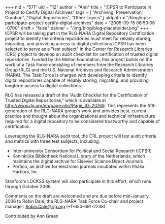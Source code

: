 +++
nid = "571"
uid = "12"
author = "Ann"
title = "ICPSR to Participate in Project to Certify Digital Archives"
tags = [ "Archiving, Preservation, Curation", "Digital Repositories", "Other Topics",]
oldpath = "/blog/icpsr-participate-project-certify-digital-archives"
date = "2005-09-15 06:50:06 -0700"
draft = "false"
banner = "/img/blog/blog-placeholder.png"
+++
ICPSR will be taking part in the RLG-NARA Digital Repository
Certification project to identify the criteria repositories must meet
for reliably storing, migrating, and providing access to digital
collections.ICPSR has been selected to serve as a "test subject" in
the Center for Research Libraries (CRL) project to develop an audit
checklist for certification of trusted digital repositories. Funded by
the Mellon Foundation, this project builds on the work of a Task Force
consisting of members from the Research Libraries Group (RLG) and the
U.S. National Archives and Research Administration (NARA). The Task
Force is charged with developing criteria to identify digital
repositories capable of reliably storing, migrating, and providing
longterm access to digital collections.

RLG has released a draft of the "Audit Checklist for the Certification
of Trusted Digital Repositories," which is available at
<http://www.rlg.org/en/page.php?Page_ID=20769>. This represents the
fifth generation of the RLG-NARA group's work and provides best, current
practice and thought about the organizational and technical
infrastructure required for a digital repository to be considered
trustworthy and capable of certification.

Leveraging the RLG-NARA audit tool, the CRL project will test audit
criteria and metrics with three test subjects, including:

-   Inter-university Consortium for Political and Social Research
    (ICPSR)
-   Koninklijke Bibliotheek National Library of the Netherlands, which
    maintains the digital archive for Elsevier Science Direct Journals
-   Portico, an archive for electronic journals incubated within Ithaka
    Harbors, Inc.

Stanford's LOCKSS system will also participate in this effort, which
runs through October 2006.

Comments on the draft are welcomed and are due before mid-January 2006
to Robin Dale, the RLG-NARA Task Force Co-chair and project manager:
Robin.Dale@rlg.org (+1-650-691-2238).

Contributed by Ann Green
